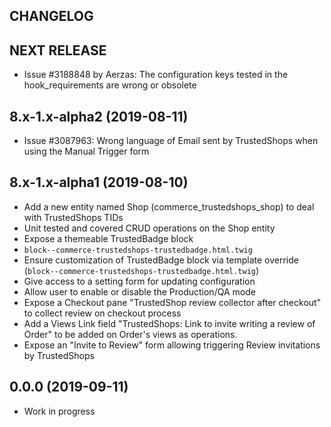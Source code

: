CHANGELOG
---------

## NEXT RELEASE
 - Issue #3188848 by Aerzas: The configuration keys tested in the hook_requirements are wrong or obsolete

## 8.x-1.x-alpha2 (2019-08-11)
 - Issue #3087963: Wrong language of Email sent by TrustedShops when using the Manual Trigger form

## 8.x-1.x-alpha1 (2019-08-10)
  - Add a new entity named Shop (commerce_trustedshops_shop) to deal with TrustedShops TIDs
  - Unit tested and covered CRUD operations on the Shop entity
  - Expose a themeable TrustedBadge block
  - `block--commerce-trustedshops-trustedbadge.html.twig`
  - Ensure customization of TrustedBadge block via template override (`block--commerce-trustedshops-trustedbadge.html.twig`)
  - Give access to a setting form for updating configuration
  - Allow user to enable or disable the Production/QA mode
  - Expose a Checkout pane "TrustedShop review collector after checkout" to collect review on checkout process
  - Add a Views Link field "TrustedShops: Link to invite writing a review of Order" to be added on Order's views as operations.
  - Expose an "Invite to Review" form allowing triggering Review invitations by TrustedShops

## 0.0.0 (2019-09-11)
  - Work in progress
